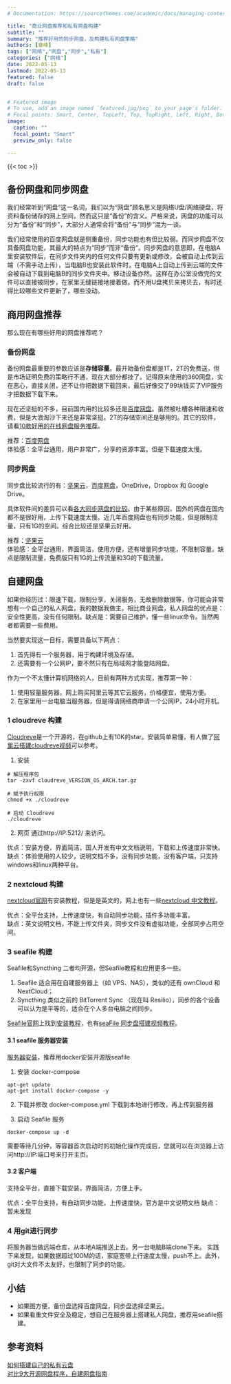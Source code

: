 ```yaml
---
# Documentation: https://sourcethemes.com/academic/docs/managing-content/

title: "商业网盘推荐和私有网盘构建"
subtitle: ""
summary: "推荐好用的同步网盘，及构建私有网盘策略"
authors: [章峰]
tags: ["网络","网盘","同步","私有"]
categories: ["网络"]
date: 2022-05-13
lastmod: 2022-05-13
featured: false
draft: false


# Featured image
# To use, add an image named `featured.jpg/png` to your page's folder.
# Focal points: Smart, Center, TopLeft, Top, TopRight, Left, Right, BottomLeft, Bottom, BottomRight.
image:
  caption: ""
  focal_point: "Smart"
  preview_only: false

---
```


{{< toc  >}}


## 备份网盘和同步网盘
我们经常听到“网盘”这一名词，我们以为“网盘”顾名思义是网络U盘/网络硬盘，将资料备份储存的网上空间，然而这只是“备份”的含义。严格来说，网盘的功能可以分为“备份”和“同步”，大部分人通常会将“备份”与“同步”混为一谈。

我们经常使用的百度网盘就是侧重备份，同步功能也有但比较弱。而同步网盘不仅具备网盘功能，其最大的特点为“同步”而非“备份”。同步网盘的意思即，在电脑A里安装软件后，在同步文件夹内的任何文件只要有更新或修改，会被自动上传到云端（不需手动上传），当电脑B也安装此软件时，在电脑A上自动上传到云端的文件会被自动下载到电脑B的同步文件夹中。移动设备亦然。这样在办公室没做完的文件可以直接被同步，在家里无缝链接地接着做。而不用U盘拷贝来拷贝去，有时还得比较哪些文件更新了，哪些没动。

## 商用网盘推荐
那么现在有哪些好用的网盘推荐呢？

### 备份网盘
备份网盘最重要的参数应该是**存储容量**。最开始备份盘都是1T，2T的免费送，但是市场证明免费的策略行不通，现在大部分都挂了。记得原来使用的360网盘，实在恶心，直接关闭，还不让你把数据下载回来，最后好像交了99块钱买了VIP服务才把数据下载下来。

现在还坚挺的不多，目前国内用的比较多还是[百度网盘](https://pan.baidu.com/)。虽然被吐槽各种限速和收费，但是大浪淘沙下来还是非常坚挺。2T的存储空间还是够用的。其它的软件，请看[10款好用的在线网盘服务推荐](https://www.v1tx.com/post/best-cloud-storage-services/)。

推荐：[百度网盘](https://pan.baidu.com/)  
体验感：全平台通用，用户非常广，分享的资源丰富。但是下载速度太慢。

### 同步网盘
同步盘比较流行的有：[坚果云](https://www.jianguoyun.com/)，[百度网盘](https://pan.baidu.com/)，OneDrive，Dropbox 和 Google Drive。

具体软件间的差异可以看[各大同步网盘的比较](https://sspai.com/post/40457)。由于某些原因，国外的网盘在国内都不是很好用，上传下载速度太慢。近几年百度网盘也有同步功能，但是限制流量，只有1G的空间。综合比较还是坚果云好用。

推荐：[坚果云](https://www.jianguoyun.com/)  
体验感：全平台通用，界面简洁，使用方便，还有增量同步功能，不限制容量。缺点是限制流量，免费版只有1G的上传流量和3G的下载流量。

## 自建网盘
如果你经历过：限速下载，限制分享，关闭服务，无故删除数据等，你可能会非常想有一个自己的私人网盘，我的数据我做主。相比商业网盘，私人网盘的优点是：安全性更高，没有任何限制。缺点是：需要自己维护，懂一些linux命令。当然两者都需要一些费用。

当然要实现这一目标，需要具备以下两点：
1. 首先得有一个服务器，用于构建环境及存储。
2. 还需要有一个公网IP，要不然只有在局域网才能登陆网盘。

作为一个不太懂计算机网络的人，目前有两种方式实现，推荐第一种：
1. 使用轻量服务器，网上购买阿里云等其它云服务，价格便宜，使用方便。
2. 在家里用一台电脑当服务器，但是得请网络商申请一个公网IP，24小时开机。

### 1 cloudreve 构建
[Cloudreve](https://github.com/cloudreve/Cloudreve)是一个开源的，在github上有10K的star。安装简单易懂，有人做了[阿里云搭建cloudreve视频](https://www.bilibili.com/video/BV1Ap4y1x7uE?spm_id_from=333.337.search-card.all.click)可以参考。

1. 安装
```
# 解压程序包
tar -zxvf cloudreve_VERSION_OS_ARCH.tar.gz

# 赋予执行权限
chmod +x ./cloudreve

# 启动 Cloudreve
./cloudreve
```
2. 网页
通过http://IP:5212/ 来访问。

优点：安装方便，界面简洁，国人开发有中文文档说明，下载和上传速度非常快。  
缺点：体验使用的人较少，说明文档不多，没有同步功能，没有客户端，只支持windows和linux两种平台。

### 2 nextcloud 构建
[nextcloud官网](https://nextcloud.com/)有安装教程，但是是英文的，网上也有一些[nextcloud 中文教程](https://wzfou.com/nextcloud-pan/#ftoc-heading-2)。

优点：全平台支持，上传速度快，有自动同步功能，插件多功能丰富。  
缺点：英文说明文档，不能上传文件夹，同步文件没有虚拟功能，全部同步占用空间。

### 3 seafile 构建
Seafile和Syncthing 二者均开源，但Seafile教程和应用更多一些。
1. Seafile 适合用在自建服务器上（如 VPS、NAS），类似的还有 ownCloud 和 NextCloud；
2. Syncthing 类似之前的 BitTorrent Sync （现在叫 Resilio），同步的各个设备可以认为是平等的，适合在个人多台电脑之间同步。

[Seafile官网](https://www.seafile.com/home/)上找到[安装教程](https://www.seafile.com/download/)，也有[seaFile 同步盘搭建视频教程](https://www.bilibili.com/video/BV13r4y187cL?spm_id_from=333.880.my_history.page.click)。

#### 3.1 seafile 服务器安装
[服务器安装](https://cloud.seafile.com/published/seafile-manual-cn/overview/components.md)，推荐用docker安装开源版seafile
1. 安装 docker-compose
```
apt-get update
apt-get install docker-compose -y
```
2. 下载并修改 docker-compose.yml
下载到本地进行修改，再上传到服务器

3. 启动 Seafile 服务
```
docker-compose up -d
```
需要等待几分钟，等容器首次启动时的初始化操作完成后，您就可以在浏览器上访问http://IP:端口号来打开主页。

#### 3.2 客户端
支持全平台，直接下载安装，界面简洁，方便上手。

优点：全平台支持，有自动同步功能，上传速度快，官方是中文说明文档
缺点：暂未发现

### 4 用git进行同步
将服务器当做远端仓库，从本地A端推送上去。另一台电脑B端clone下来。
实践下来发现，如果数据超过100M的话，家庭宽带上行速度太慢，push不上。此外，git对大文件不太友好，也限制了同步的功能。



## 小结
- 如果图方便，备份盘选择百度网盘，同步盘选择坚果云。
- 如果看重文件安全及稳定，想自己在服务器上搭建私人网盘，推荐用seafile搭建。

## 参考资料

[如何搭建自己的私有云盘](https://zhuanlan.zhihu.com/p/44103820)  
[对比9大开源网盘程序，自建网盘指南](https://www.bilibili.com/video/BV1mF41137Vc?spm_id_from=333.880.my_history.page.click)
